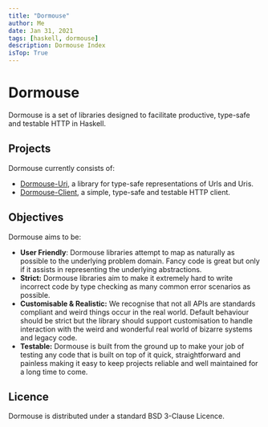 ```yaml
---
title: "Dormouse"
author: Me
date: Jan 31, 2021
tags: [haskell, dormouse]
description: Dormouse Index
isTop: True
---
```


# Dormouse

Dormouse is a set of libraries designed to facilitate productive, type-safe and testable HTTP in Haskell.

## Projects

Dormouse currently consists of:

- [Dormouse-Uri](uri.html), a library for type-safe representations of Urls and Uris.
- [Dormouse-Client](client.html), a simple, type-safe and testable HTTP client.

## Objectives

Dormouse aims to be:

- **User Friendly**: Dormouse libraries attempt to map as naturally as possible to the underlying problem domain.  Fancy code is great but only if it assists in representing the underlying abstractions.
- **Strict:** Dormouse libraries aim to make it extremely hard to write incorrect code by type checking as many common error scenarios as possible.
- **Customisable & Realistic:** We recognise that not all APIs are standards compliant and weird things occur in the real world.  Default behaviour should be strict but the library should support customisation to handle interaction with the weird and wonderful real world of bizarre systems and legacy code.
- **Testable:** Dormouse is built from the ground up to make your job of testing any code that is built on top of it quick, straightforward and painless making it easy to keep projects reliable and well maintained for a long time to come.

## Licence

Dormouse is distributed under a standard BSD 3-Clause Licence.
